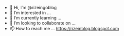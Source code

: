 - 👋 Hi, I’m @rizeingoblog
- 👀 I’m interested in ...
- 🌱 I’m currently learning ...
- 💞️ I’m looking to collaborate on ...
- 📫 How to reach me ...
https://rizeinblog.blogspot.com
<!---
rizeingoblog/rizeingoblog is a ✨ special ✨ repository because its `README.md` (this file) appears on your GitHub profile.
You can click the Preview link to take a look at your changes.
--->
